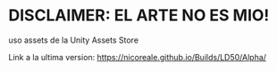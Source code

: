 # DISCLAIMER: EL ARTE NO ES MIO!

uso assets de la Unity Assets Store

Link a la ultima version: https://nicoreale.github.io/Builds/LD50/Alpha/
